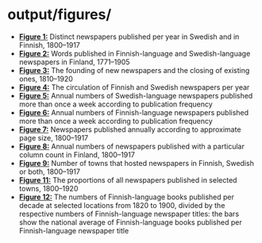 # output/figures/

* [**Figure 1:**](https://raw.githubusercontent.com/COMHIS/article_2019_JEPS_Finnish_national_public_sphere/master/output/figures/fig1_number_of_newspapers_by_language.png) Distinct newspapers published per year in Swedish and in Finnish, 1800–1917
* [**Figure 2:**](https://raw.githubusercontent.com/COMHIS/article_2019_JEPS_Finnish_national_public_sphere/master/output/figures/fig2_words_by_lang.png) Words published in Finnish-language and Swedish-language newspapers in Finland, 1771–1905
* [**Figure 3:**](https://raw.githubusercontent.com/COMHIS/article_2019_JEPS_Finnish_national_public_sphere/master/output/figures/fig3_newspapers_founded_closed.png) The founding of new newspapers and the closing of existing ones, 1810–1920
* [**Figure 4:**](https://raw.githubusercontent.com/COMHIS/article_2019_JEPS_Finnish_national_public_sphere/master/output/figures/fig4_circulation_fin_swe.png) The circulation of Finnish and Swedish newspapers per year
* [**Figure 5:**](https://raw.githubusercontent.com/COMHIS/article_2019_JEPS_Finnish_national_public_sphere/master/output/figures/fig5_swe_freq.png) Annual numbers of Swedish-language newspapers published more than once a week according to publication frequency
* [**Figure 6:**](https://raw.githubusercontent.com/COMHIS/article_2019_JEPS_Finnish_national_public_sphere/master/output/figures/fig6_fin_freq.png) Annual numbers of Finnish-language newspapers published more than once a week according to publication frequency
* [**Figure 7:**](https://raw.githubusercontent.com/COMHIS/article_2019_JEPS_Finnish_national_public_sphere/master/output/figures/fig7_newspapers_by_page_size.png) Newspapers published annually according to approximate page size, 1800–1917
* [**Figure 8:**](https://raw.githubusercontent.com/COMHIS/article_2019_JEPS_Finnish_national_public_sphere/master/output/figures/fig8_newspapers_by_number_of_columns.png) Annual numbers of newspapers published with a particular column count in Finland, 1800–1917
* [**Figure 9:**](https://raw.githubusercontent.com/COMHIS/article_2019_JEPS_Finnish_national_public_sphere/master/output/figures/fig9_newspaper_languages_by_town.png) Number of towns that hosted newspapers in Finnish, Swedish or both, 1800–1917
* [**Figure 11:**](https://raw.githubusercontent.com/COMHIS/article_2019_JEPS_Finnish_national_public_sphere/master/output/figures/fig11_newspapers_by_location.png) The proportions of all newspapers published in selected towns, 1800–1920
* [**Figure 12:**](https://raw.githubusercontent.com/COMHIS/article_2019_JEPS_Finnish_national_public_sphere/master/output/figures/fig12_fin_books_per_papers.png) The numbers of Finnish-language books published per decade at selected locations from 1820 to 1900, divided by the respective numbers of Finnish-language newspaper titles: the bars show the national average of Finnish-language books published per Finnish-language newspaper title
